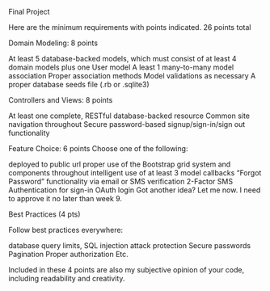 Final Project 

Here are the minimum requirements with points indicated.
26 points total 
 
Domain Modeling: 8 points
 
At least 5 database-backed models, which must consist of at least 4 domain models plus one User model
A least 1 many-to-many model association
Proper association methods 
Model validations as necessary
A proper database seeds file (.rb or .sqlite3)
 
Controllers and Views: 8 points
 
At least one complete, RESTful database-backed resource
Common site navigation throughout
Secure password-based signup/sign-in/sign out functionality
 
Feature Choice: 6 points
Choose one of the following: 
 
deployed to public url
proper use of the Bootstrap grid system and components throughout
intelligent use of at least 3 model callbacks
“Forgot Password” functionality via email or SMS verification
2-Factor SMS Authentication for sign-in
OAuth login
Got another idea? Let me now.  I need to approve it no later than week 9.
 
Best Practices (4 pts)
 
Follow best practices everywhere:
 
 
database query limits,
SQL injection attack protection
Secure passwords
Pagination
Proper authorization
Etc.
 
Included in these 4 points are also my subjective opinion of your code, including readability and creativity.
 
 